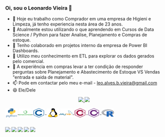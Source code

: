 ### Oi, sou o Leonardo Vieira 👋

- 🔭 Hoje eu trabalho como Comprador em uma empresa de Higieni e Limpeza, já tenho experiencia nesta área de 23 anos.
- 🌱 Atualmente estou utilizando o que aprendendo em Cursos de Data Science / Python para fazer Analise, Planejamento e Compras de estoque.
- 👯 Tenho colaborado em projetos interno da empresa de Power BI Dashboards.
- 🤔 Utilizo meu conhecimento em ETL para explorar os dados gerados pelo comercial.
- 💬 A experiência em compras levar a ter condição de responder perguntas sobre Planejamento e Abastecimento de Estoque VS Vendas "entrada e saida de material".
- 📫 Pode em contactar pelo meu e-mail - leo.alves.b.vieira@gmail.com
- 😄 Ele/Dele

<div align="center">
  <a href="https://github.com/leo-alves2">
  <img height="180em" src="https://github-readme-stats.vercel.app/api?username=leo-alves2&show_icons=true&theme=dracula&include_all_commits=true&count_private=true"/>
  <img height="180em" src="https://github-readme-stats.vercel.app/api/top-langs/?username=leo-alves2&layout=compact&langs_count=7&theme=dracula"/>
</div>

<div style="display: inline_block"><br>
  <img align="center" alt="Leo-Py" height="30" width="40" src="https://github.com/devicons/devicon/blob/master/icons/python/python-original-wordmark.svg">
  <img align="center" alt="Leo-An" height="30" width="40" src="https://github.com/devicons/devicon/blob/master/icons/anaconda/anaconda-original-wordmark.svg">
  <img align="center" alt="Leo-C" height="30" width="40" src="https://github.com/devicons/devicon/blob/master/icons/c/c-line.svg">
  <img align="center" alt="Leo-Lx" height="30" width="40" src="https://github.com/devicons/devicon/blob/master/icons/linux/linux-original.svg">
  <img align="center" alt="Leo-Sql" height="30" width="40" src="https://github.com/devicons/devicon/blob/master/icons/mysql/mysql-original-wordmark.svg">
  <img align="center" alt="Leo-Cplu" height="30" width="40" src="https://github.com/devicons/devicon/blob/master/icons/cplusplus/cplusplus-line.svg">
  <img align="center" alt="Leo-Ch" height="30" width="40" src="https://github.com/devicons/devicon/blob/master/icons/csharp/csharp-line.svg">
  <img align="center" alt="Leo-R" height="30" width="40" src="https://github.com/devicons/devicon/blob/master/icons/r/r-original.svg">
</div>

##

<div>
  <a href="https://www.instagram.com/leo_alves2/" target="_blank"><img src="https://img.shields.io/badge/-Instagram-%23E4405F?style=for-the-badge&logo=instagram&logoColor=white" target="_blank"></a>
 	<a href="https://twitter.com/leo_alves2" target="_blank"><img src="https://img.shields.io/badge/Twitter-1DA1F2?style=for-the-badge&logo=twitter&logoColor=white" target="_blank"></a>
 <a href="https://discord.gg/leo_alves2#7431" target="_blank"><img src="https://img.shields.io/badge/Discord-7289DA?style=for-the-badge&logo=discord&logoColor=white" target="_blank"></a> 
  <a href = "mailto:leo.alves.b.vieira@gmail.com"><img src="https://img.shields.io/badge/-Gmail-%23333?style=for-the-badge&logo=gmail&logoColor=white" target="_blank"></a>
  <a href="https://www.linkedin.com/in/leonardo-vieira-a671ba63" target="_blank"><img src="https://img.shields.io/badge/-LinkedIn-%230077B5?style=for-the-badge&logo=linkedin&logoColor=white" target="_blank"></a> 

</div>
